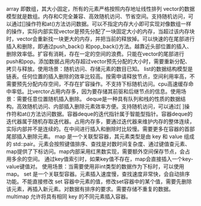 array 即数组，其大小固定，所有的元素严格按照内存地址线性排列
vector的数据模型就是数组。内存和C完全兼容、高效随机访问、节省空间。支持随机访问，可以通过[]操作符和at()方法访问数据。可以不指定内存大小即可实现对像数组一样的操作，实际内部实现vector是预先分配了一块固定大小的内存，当超过该内存块时，vector会重新找一块更大的内存，并把当前的释放掉。可以快速的在尾部进行插入和删除，即通过push_back() 和pop_back()方法。越靠近头部位置的插入、删除效率低。扩容有消耗，存在一定的空间的浪费。只能在vector的尾部进行push和pop。添加数据占用内存超过vector预先分配的大小时，需要重新分配、拷贝与释放。使用场景：随机访问、存储元素的数目已知。
list的数据结构模型是链表。任何位置的插入删除的效率比较高。按需申请释放节点，空间利用率高，不需要预先分配内存空间，不存在扩容操作。不支持下标随机访问。cpu高速缓存命中率低。比verctor占用内存多，因为要存储其前驱和后继节点的信息。使用场景：需要任意位置随机插入删除。
deque是一种具有队列和栈的性质的数据结构。高效随机访问、内部插入删除元素效率方便。支持随机访问，可以通过[ ]操作符和at()方法访问数据。容器deque的迭代指针属于智能型指针。容器deque的迭代器属于随机存取迭代器。占用内存多，要通过迭代器来维护内存的整体连续，实际内部并不是连续的。在中间进行插入和删除时比较慢。需要更多在容器的首部尾部插入删除元素。
map 是一个关联型容器，其元素类型是由 key 和 value 组成的 std::pair。元素会按照键值排序、查找是对数时间复杂度、通过键值查元素、map提供了下标访问。map内部采用红黑数实现，需要额外空间保存节点，会占用多余的空间。	通过key值索引时，如果key值不存在，map会直接插入一个key-value键值对。	使用场景：当需要使用非int类型的数据作为下标时，可以使用map。
set 是一个关联型容器。元素插入速度慢，查找速度非常快，会自动排序功能。不能直接修改 set 容器中元素的值，修改set容器中的某个值，需要先删除该元素，再插入新元素。对数据有排序的要求。需要存储不重复的数据。
multimap 允许将具有相同 key 的不同元素插入容器。